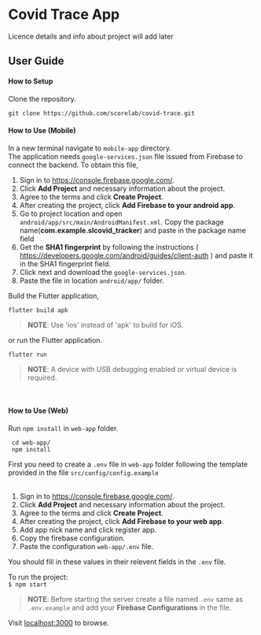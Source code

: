 # Covid Trace App


Licence details and info about project will add later 
 


## User Guide

#### How to Setup

Clone the repository.

`git clone https://github.com/scorelab/covid-trace.git`


#### How to Use (Mobile)

In a new terminal navigate to `mobile-app` directory.
<br>
The application needs `google-services.json` file issued from Firebase to connect the backend. To obtain this file,

1. Sign in to https://console.firebase.google.com/.
2. Click **Add Project** and necessary information about the project.
3. Agree to the terms and click **Create Project**.
4. After creating the project, click **Add Firebase to your android app**.
5. Go to project location and open `android/app/src/main/AndroidManifest.xml`. Copy the package name(**com.example.slcovid_tracker**) and paste in the package name field
6. Get the **SHA1 fingerprint** by following the instructions ( https://developers.google.com/android/guides/client-auth ) and paste it in the SHA1 fingerprint field.
7. Click next and download the `google-services.json`.
8. Paste the file in location `android/app/` folder.

Build the Flutter application,

`flutter build apk`

> **NOTE**: Use 'ios' instead of 'apk' to build for iOS.

or run the Flutter application.

`flutter run`

> **NOTE**: A device with USB debugging enabled or virtual device is required.
<br/>

#### How to Use (Web)

Run `npm install` in `web-app` folder.

```
 cd web-app/
 npm install
```
First you need to create a `.env` file in  `web-app` folder following the template provided in the file `src/config/config.example`<br/> <br/>

1. Sign in to https://console.firebase.google.com/.
2. Click **Add Project** and necessary information about the project.
3. Agree to the terms and click **Create Project**.
4. After creating the project, click **Add Firebase to your web app**.
5. Add app nick name and click register app.
6. Copy the firebase configuration.
8. Paste the configuration `web-app/.env` file.

You should fill in these values in their relevent fields in the `.env` file.

To run the project:  
   `$ npm start`

> **NOTE**: Before starting the server create a file named `.env` same as `.env.example` and add your **Firebase Configurations**  in the file.

Visit [localhost:3000](http://localhost:3000) to browse.


